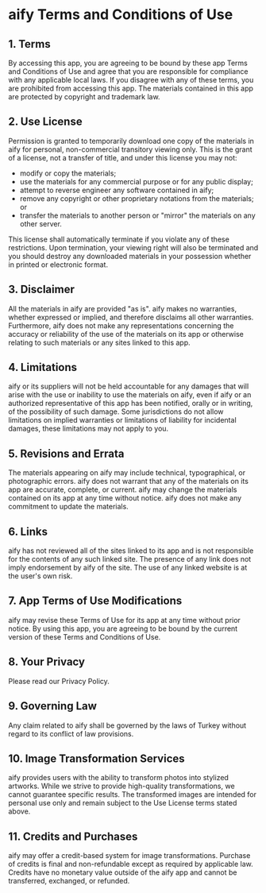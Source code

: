 # aify Terms and Conditions of Use

## 1. Terms
By accessing this app, you are agreeing to be bound by these app Terms and Conditions of Use and agree that you are responsible for compliance with any applicable local laws. If you disagree with any of these terms, you are prohibited from accessing this app. The materials contained in this app are protected by copyright and trademark law.

## 2. Use License
Permission is granted to temporarily download one copy of the materials in aify for personal, non-commercial transitory viewing only. This is the grant of a license, not a transfer of title, and under this license you may not:
* modify or copy the materials;
* use the materials for any commercial purpose or for any public display;
* attempt to reverse engineer any software contained in aify;
* remove any copyright or other proprietary notations from the materials; or
* transfer the materials to another person or "mirror" the materials on any other server.

This license shall automatically terminate if you violate any of these restrictions. Upon termination, your viewing right will also be terminated and you should destroy any downloaded materials in your possession whether in printed or electronic format.

## 3. Disclaimer
All the materials in aify are provided "as is". aify makes no warranties, whether expressed or implied, and therefore disclaims all other warranties. Furthermore, aify does not make any representations concerning the accuracy or reliability of the use of the materials on its app or otherwise relating to such materials or any sites linked to this app.

## 4. Limitations
aify or its suppliers will not be held accountable for any damages that will arise with the use or inability to use the materials on aify, even if aify or an authorized representative of this app has been notified, orally or in writing, of the possibility of such damage. Some jurisdictions do not allow limitations on implied warranties or limitations of liability for incidental damages, these limitations may not apply to you.

## 5. Revisions and Errata
The materials appearing on aify may include technical, typographical, or photographic errors. aify does not warrant that any of the materials on its app are accurate, complete, or current. aify may change the materials contained on its app at any time without notice. aify does not make any commitment to update the materials.

## 6. Links
aify has not reviewed all of the sites linked to its app and is not responsible for the contents of any such linked site. The presence of any link does not imply endorsement by aify of the site. The use of any linked website is at the user's own risk.

## 7. App Terms of Use Modifications
aify may revise these Terms of Use for its app at any time without prior notice. By using this app, you are agreeing to be bound by the current version of these Terms and Conditions of Use.

## 8. Your Privacy
Please read our Privacy Policy.

## 9. Governing Law
Any claim related to aify shall be governed by the laws of Turkey without regard to its conflict of law provisions.

## 10. Image Transformation Services
aify provides users with the ability to transform photos into stylized artworks. While we strive to provide high-quality transformations, we cannot guarantee specific results. The transformed images are intended for personal use only and remain subject to the Use License terms stated above.

## 11. Credits and Purchases
aify may offer a credit-based system for image transformations. Purchase of credits is final and non-refundable except as required by applicable law. Credits have no monetary value outside of the aify app and cannot be transferred, exchanged, or refunded.
